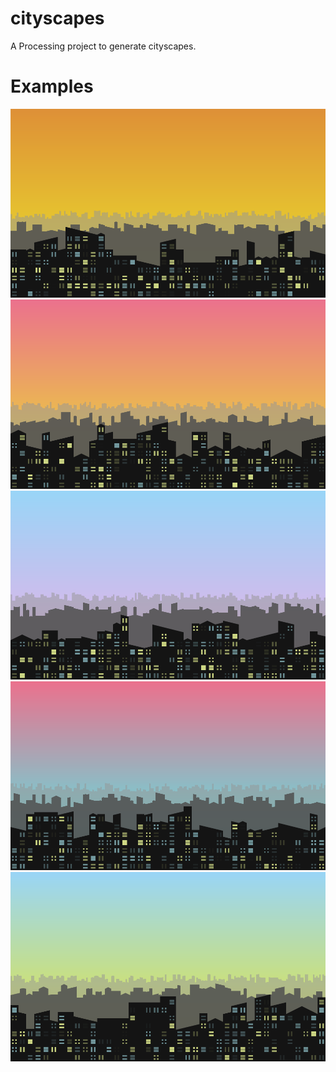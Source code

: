 # cityscapes
A Processing project to generate cityscapes.
# Examples
![](Examples/out1.png)
![](Examples/out2.png)
![](Examples/out3.png)
![](Examples/out4.png)
![](Examples/out5.png)
